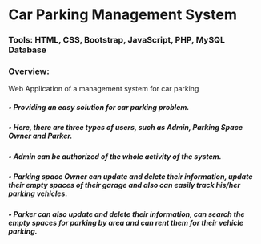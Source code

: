 # Car Parking Management System

### Tools: HTML, CSS, Bootstrap, JavaScript, PHP, MySQL Database

### Overview: 

Web Application of a management system for car parking
##### •	Providing an easy solution for car parking problem.
##### •	Here, there are three types of users, such as Admin, Parking Space Owner and Parker.
##### •	Admin can be authorized of the whole activity of the system.
##### •	Parking space Owner can update and delete their information, update their empty spaces of their garage and also can easily track his/her parking vehicles.
##### •	Parker can also update and delete their information, can search the empty spaces for parking by area and can rent them for their vehicle parking.
